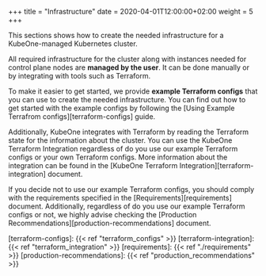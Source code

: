 +++
title = "Infrastructure"
date = 2020-04-01T12:00:00+02:00
weight = 5
+++

This sections shows how to create the needed infrastructure for a
KubeOne-managed Kubernetes cluster.

All required infrastructure for the cluster along with instances needed for
control plane nodes are **managed by the user**. It can be done manually or by
integrating with tools such as Terraform.

To make it easier to get started, we
provide **example Terraform configs** that you can use to create the needed
infrastructure. You can find out how to get started with the example configs
by following the [Using Example Terrafrom configs][terraform-configs] guide.

Additionally, KubeOne integrates with Terraform by reading the Terraform state
for the information about the cluster. You can use the KubeOne Terraform
Integration regardless of do you use our example Terraform configs or your own
Terraform configs. More information about the integration can be found in the
[KubeOne Terraform Integration][terraform-integration] document.

If you decide not to use our example Terraform configs, you should comply with
the requirements specified in the [Requirements][requirements] document.
Additionally, regardless of do you use our example Terraform configs or not,
we highly advise checking the
[Production Recommendations][production-recommendations] document.

[terraform-configs]: {{< ref "terraform_configs" >}}
[terraform-integration]: {{< ref "terraform_integration" >}}
[requirements]: {{< ref "./requirements" >}}
[production-recommendations]: {{< ref "production_recommendations" >}}
